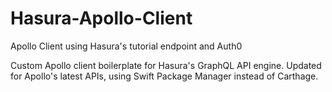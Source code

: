 # Hasura-Apollo-Client
Apollo Client using Hasura's tutorial endpoint and Auth0

Custom Apollo client boilerplate for Hasura's GraphQL API engine. Updated for Apollo's latest APIs, using Swift Package Manager instead of Carthage. 
